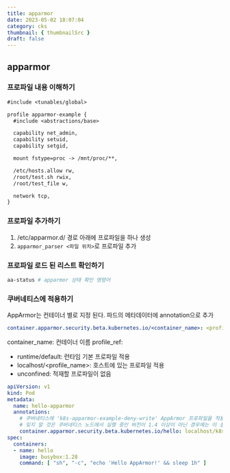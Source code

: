 ```yaml
---
title: apparmor
date: 2023-05-02 18:07:04
category: cks
thumbnail: { thumbnailSrc }
draft: false
---
```


## apparmor
### 프로파일 내용 이해하기
```txt
#include <tunables/global>

profile apparmor-example {
  #include <abstractions/base>

  capability net_admin,
  capability setuid,
  capability setgid,

  mount fstype=proc -> /mnt/proc/**,

  /etc/hosts.allow rw,
  /root/test.sh rwix,
  /root/test_file w,

  network tcp,
}
```


### 프로파일 추가하기
1. /etc/apparmor.d/ 경로 아래에 프로파일을 하나 생성
2. `apparmor_parser <파일 위치>`로 프로파일 추가 


### 프로파일 로드 된 리스트 확인하기 

```sh
aa-status # apparmor 상태 확인 명령어 
```



### 쿠버네티스에 적용하기

AppArmor는 컨테이너 별로 지정 된다. 파드의 메타데이터에 annotation으로 추가 

```yaml
container.apparmor.security.beta.kubernetes.io/<container_name>: <profile_ref>
```

container_name: 컨테이너 이름
profile_ref:
  - runtime/default: 런타임 기본 프로파일 적용 
  - localhost/<profile_name>: 호스트에 있는 프로파일 적용
  - unconfined: 적재할 프로파일이 없음


```yaml
apiVersion: v1
kind: Pod
metadata:
  name: hello-apparmor
  annotations:
    # 쿠버네티스에 'k8s-apparmor-example-deny-write' AppArmor 프로파일을 적용함을 알린다.
    # 잊지 말 것은 쿠버네티스 노드에서 실행 중인 버전이 1.4 이상이 아닌 경우에는 이 설정은 무시된다는 것이다.
    container.apparmor.security.beta.kubernetes.io/hello: localhost/k8s-apparmor-example-deny-write
spec:
  containers:
  - name: hello
    image: busybox:1.28
    command: [ "sh", "-c", "echo 'Hello AppArmor!' && sleep 1h" ]
```

